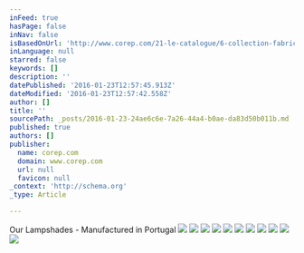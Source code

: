 ```yaml
---
inFeed: true
hasPage: false
inNav: false
isBasedOnUrl: 'http://www.corep.com/21-le-catalogue/6-collection-fabrication-france/11-abat-jour.html'
inLanguage: null
starred: false
keywords: []
description: ''
datePublished: '2016-01-23T12:57:45.913Z'
dateModified: '2016-01-23T12:57:42.558Z'
author: []
title: ''
sourcePath: _posts/2016-01-23-24ae6c6e-7a26-44a4-b0ae-da83d50b011b.md
published: true
authors: []
publisher:
  name: corep.com
  domain: www.corep.com
  url: null
  favicon: null
_context: 'http://schema.org'
_type: Article

---
```

Our Lampshades - Manufactured in Portugal
![](http://www.corep.com/typo3temp/pics/e43c1aa1d8.jpg)
![](https://the-grid-user-content.s3-us-west-2.amazonaws.com/14e42253-0892-4161-8d52-42f835b76267.jpg)
![](https://the-grid-user-content.s3-us-west-2.amazonaws.com/c24503ce-ada2-42ad-88ae-14a4c13d0bb0.jpg)
![](https://the-grid-user-content.s3-us-west-2.amazonaws.com/610994e0-815a-46d4-a9a8-77ad49d51a49.jpg)
![](https://the-grid-user-content.s3-us-west-2.amazonaws.com/7a79d21d-f9be-4530-979c-9c6ed7513e83.jpg)
![](https://the-grid-user-content.s3-us-west-2.amazonaws.com/d114ee64-fcab-4958-900e-07b83cb4f23a.jpg)
![](https://the-grid-user-content.s3-us-west-2.amazonaws.com/77af960b-7a73-4b1f-845b-ee903970c78f.jpg)
![](https://the-grid-user-content.s3-us-west-2.amazonaws.com/66f6d98a-2b60-4230-87f1-1c2ca92e5c1b.jpg)
![](https://the-grid-user-content.s3-us-west-2.amazonaws.com/62456962-bc3c-47df-a262-8a1cef4959d2.jpg)
![](https://the-grid-user-content.s3-us-west-2.amazonaws.com/76b878bf-5f75-46fc-92c9-1b3b71cc9ca1.jpg)
![](https://the-grid-user-content.s3-us-west-2.amazonaws.com/dd91d9e2-06e9-4c98-995a-78b5f17f4405.jpg)
